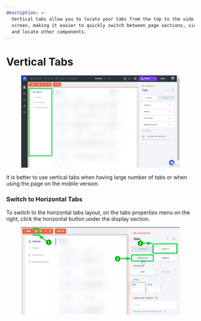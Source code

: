 ```yaml
---
description: >-
  Vertical tabs allow you to locate your tabs from the top to the side of your
  screen, making it easier to quickly switch between page sections, view data,
  and locate other components.
---
```


# Vertical Tabs

<figure><img src="../../../../.gitbook/assets/image (4).png" alt=""><figcaption></figcaption></figure>

It is better to use vertical tabs when having large number of tabs or when using the page on the mobile version.

### Switch to Horizontal Tabs

To switch to the horizontal tabs layout, on the tabs properties menu on the right, click the horizontal button under the display section.

<figure><img src="../../../../.gitbook/assets/image (1) (1) (1) (1) (1) (1) (1) (2).png" alt=""><figcaption></figcaption></figure>
